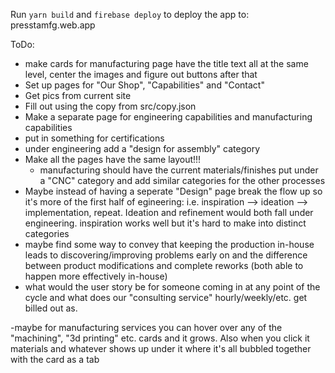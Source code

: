 Run `yarn build` and `firebase deploy` to deploy the app to: presstamfg.web.app

ToDo:

- make cards for manufacturing page have the title text all at the same level, center the images and figure out buttons after that
- Set up pages for "Our Shop", "Capabilities" and "Contact"
- Get pics from current site
- Fill out using the copy from src/copy.json
- Make a separate page for engineering capabilities and manufacturing capabilities
- put in something for certifications
- under engineering add a "design for assembly" category
- Make all the pages have the same layout!!!
  - manufacturing should have the current materials/finishes put under a "CNC" category and add similar categories for the other processes
- Maybe instead of having a seperate "Design" page break the flow up so it's more of the first half of egineering: i.e. inspiration --> ideation --> implementation, repeat. Ideation and refinement would both fall under engineering. inspiration works well but it's hard to make into distinct categories
- maybe find some way to convey that keeping the production in-house leads to discovering/improving problems early on and the difference between product modifications and complete reworks (both able to happen more effectively in-house)
- what would the user story be for someone coming in at any point of the cycle and what does our "consulting service" hourly/weekly/etc. get billed out as.

-maybe for manufacturing services you can hover over any of the "machining", "3d printing" etc. cards and it grows. Also when you click it materials and whatever shows up under it where it's all bubbled together with the card as a tab
